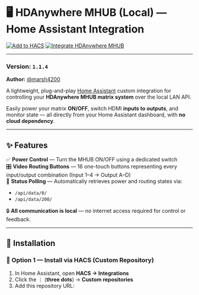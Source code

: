 # 🖥️ HDAnywhere MHUB (Local) — Home Assistant Integration

[![Add to HACS](https://my.home-assistant.io/badges/hacs_repository.svg)](https://my.home-assistant.io/redirect/hacs_repository/?owner=marsh4200&repository=hda_mhub&category=integration)
<a href="https://my.home-assistant.io/redirect/config_flow_start/?domain=hda_mhub" target="_blank">
  <img src="https://img.shields.io/badge/Click%20Here%20to%20Integrate-HDAnywhere%20MHUB-blue?style=for-the-badge&logo=home-assistant" alt="Integrate HDAnywhere MHUB">
</a>

---

### Version: `1.1.4`
**Author:** [@marsh4200](https://github.com/marsh4200)

A lightweight, plug-and-play [Home Assistant](https://www.home-assistant.io/) custom integration for controlling your **HDAnywhere MHUB matrix system** over the local LAN API.

Easily power your matrix **ON/OFF**, switch HDMI **inputs to outputs**, and monitor state — all directly from your Home Assistant dashboard, with **no cloud dependency**.

---

## ✨ Features

✅ **Power Control** — Turn the MHUB ON/OFF using a dedicated switch  
🎛️ **Video Routing Buttons** — 16 one-touch buttons representing every input/output combination (Input 1–4 → Output A–D)  
🧠 **Status Polling** — Automatically retrieves power and routing states via:  
- `/api/data/0/`  
- `/api/data/200/`  

🔒 **All communication is local** — no internet access required for control or feedback.

---

## 🧩 Installation

### 🔹 Option 1 — Install via HACS (Custom Repository)

1. In Home Assistant, open **HACS → Integrations**  
2. Click the ⋮ (**three dots**) → **Custom repositories**  
3. Add this repository URL:

